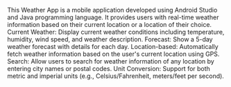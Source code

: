 This Weather App is a mobile application developed using Android Studio and Java programming language.
It provides users with real-time weather information based on their current location or a location of their choice.
Current Weather: Display current weather conditions including temperature, humidity, wind speed, and weather description.
Forecast: Show a 5-day weather forecast with details for each day.
Location-based: Automatically fetch weather information based on the user's current location using GPS.
Search: Allow users to search for weather information of any location by entering city names or postal codes.
Unit Conversion: Support for both metric and imperial units (e.g., Celsius/Fahrenheit, meters/feet per second).

